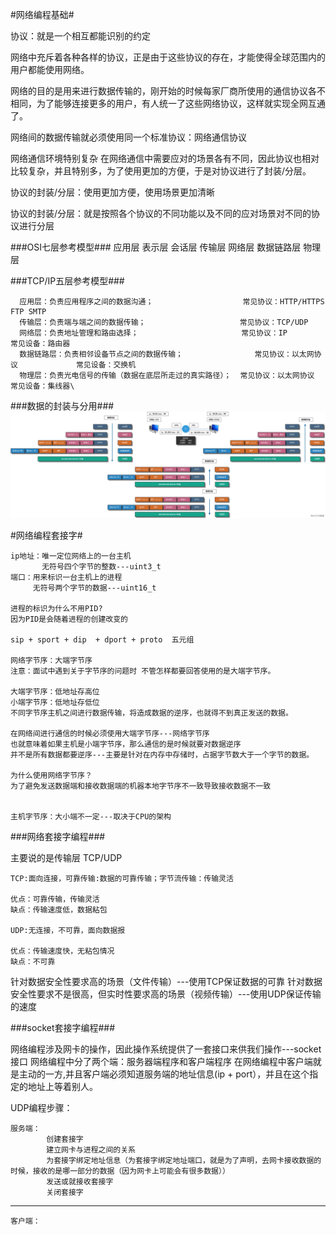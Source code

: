 #网络编程基础#

协议：就是一个相互都能识别的约定

网络中充斥着各种各样的协议，正是由于这些协议的存在，才能使得全球范围内的用户都能使用网络。

网络的目的是用来进行数据传输的，刚开始的时候每家厂商所使用的通信协议各不相同，为了能够连接更多的用户，有人统一了这些网络协议，这样就实现全网互通了。

网络间的数据传输就必须使用同一个标准协议：网络通信协议

网络通信环境特别复杂
在网络通信中需要应对的场景各有不同，因此协议也相对比较复杂，并且特别多，为了使用更加的方便，于是对协议进行了封装/分层。

协议的封装/分层：使用更加方便，使用场景更加清晰

协议的封装/分层：就是按照各个协议的不同功能以及不同的应对场景对不同的协议进行分层


###OSI七层参考模型###
    应用层
    表示层
    会话层
    传输层
    网络层
    数据链路层
    物理层

###TCP/IP五层参考模型###
     
  

      应用层：负责应用程序之间的数据沟通；                    常见协议：HTTP/HTTPS FTP SMTP 
      传输层：负责端与端之间的数据传输；                     常见协议：TCP/UDP
      网络层：负责地址管理和路由选择；                       常见协议：IP                    常见设备：路由器  
      数据链路层：负责相邻设备节点之间的数据传输；             	常见协议：以太网协议             常见设备：交换机
      物理层：负责光电信号的传输（数据在底层所走过的真实路径）；  常见协议：以太网协议             常见设备：集线器\

###数据的封装与分用###
![](https://github.com/blacklie/-/raw/master/91bebb8ab7fc715b46e045675a0cb4cb.png)
     
#网络编程套接字#

    ip地址：唯一定位网络上的一台主机
           无符号四个字节的整数---uint3_t
    端口：用来标识一台主机上的进程
         无符号两个字节的数据---uint16_t
    
    进程的标识为什么不用PID?
    因为PID是会随着进程的创建改变的
   
    sip + sport + dip  + dport + proto  五元组
     
    网络字节序：大端字节序
    注意：面试中遇到关于字节序的问题时 不管怎样都要回答使用的是大端字节序。
    
    大端字节序：低地址存高位
    小端字节序：低地址存低位
    不同字节序主机之间进行数据传输，将造成数据的逆序，也就得不到真正发送的数据。
    
    在网络间进行通信的时候必须使用大端字节序---网络字节序
    也就意味着如果主机是小端字节序，那么通信的是时候就要对数据逆序
    并不是所有数据都要逆序---主要是针对在内存中存储时，占据字节数大于一个字节的数据。

    为什么使用网络字节序？
    为了避免发送数据端和接收数据端的机器本地字节序不一致导致接收数据不一致

     
    主机字节序：大小端不一定---取决于CPU的架构

###网络套接字编程###

 主要说的是传输层 TCP/UDP
 
    TCP:面向连接，可靠传输:数据的可靠传输；字节流传输：传输灵活

    优点：可靠传输，传输灵活
    缺点：传输速度低，数据粘包

    UDP:无连接，不可靠，面向数据报

    优点：传输速度快，无粘包情况
    缺点：不可靠

针对数据安全性要求高的场景（文件传输）---使用TCP保证数据的可靠
针对数据安全性要求不是很高，但实时性要求高的场景（视频传输）---使用UDP保证传输的速度

###socket套接字编程###

网络编程涉及网卡的操作，因此操作系统提供了一套接口来供我们操作---socket接口
网络编程中分了两个端：服务器端程序和客户端程序
在网络编程中客户端就是主动的一方,并且客户端必须知道服务端的地址信息(ip + port），并且在这个指定的地址上等着别人。

UDP编程步骤：


    服务端：
            创建套接字
            建立网卡与进程之间的关系
            为套接字绑定地址信息（为套接字绑定地址端口，就是为了声明，去网卡接收数据的时候，接收的是哪一部分的数据（因为网卡上可能会有很多数据））
            发送或就接收套接字
            关闭套接字

---
    客户端：